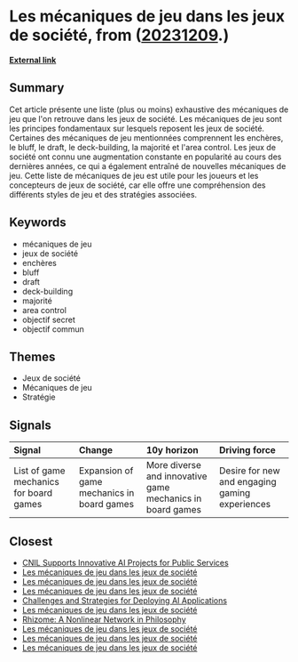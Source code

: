 # __Les mécaniques de jeu dans les jeux de société__, from ([20231209](https://kghosh.substack.com/p/20231209).)

__[External link](https://gusandco.net/2021/03/03/mecaniques-jeux-liste/?utm_source=pocket_saves)__



## Summary

Cet article présente une liste (plus ou moins) exhaustive des mécaniques de jeu que l'on retrouve dans les jeux de société. Les mécaniques de jeu sont les principes fondamentaux sur lesquels reposent les jeux de société. Certaines des mécaniques de jeu mentionnées comprennent les enchères, le bluff, le draft, le deck-building, la majorité et l'area control. Les jeux de société ont connu une augmentation constante en popularité au cours des dernières années, ce qui a également entraîné de nouvelles mécaniques de jeu. Cette liste de mécaniques de jeu est utile pour les joueurs et les concepteurs de jeux de société, car elle offre une compréhension des différents styles de jeu et des stratégies associées.

## Keywords

* mécaniques de jeu
* jeux de société
* enchères
* bluff
* draft
* deck-building
* majorité
* area control
* objectif secret
* objectif commun

## Themes

* Jeux de société
* Mécaniques de jeu
* Stratégie

## Signals

| Signal                                 | Change                                     | 10y horizon                                               | Driving force                                  |
|:---------------------------------------|:-------------------------------------------|:----------------------------------------------------------|:-----------------------------------------------|
| List of game mechanics for board games | Expansion of game mechanics in board games | More diverse and innovative game mechanics in board games | Desire for new and engaging gaming experiences |

## Closest

* [CNIL Supports Innovative AI Projects for Public Services](ca5ee4ed37426d3cdb506e1c24b25245)
* [Les mécaniques de jeu dans les jeux de société](102b980207d248cf3f7d0c4a92e99fff)
* [Les mécaniques de jeu dans les jeux de société](102b980207d248cf3f7d0c4a92e99fff)
* [Les mécaniques de jeu dans les jeux de société](102b980207d248cf3f7d0c4a92e99fff)
* [Challenges and Strategies for Deploying AI Applications](5491d4a9248c9b6f44f91fa0c4f04c73)
* [Les mécaniques de jeu dans les jeux de société](102b980207d248cf3f7d0c4a92e99fff)
* [Rhizome: A Nonlinear Network in Philosophy](e58d0a9ec9b0c49b615d4bf3812a8630)
* [Les mécaniques de jeu dans les jeux de société](102b980207d248cf3f7d0c4a92e99fff)
* [Les mécaniques de jeu dans les jeux de société](102b980207d248cf3f7d0c4a92e99fff)
* [Les mécaniques de jeu dans les jeux de société](102b980207d248cf3f7d0c4a92e99fff)
